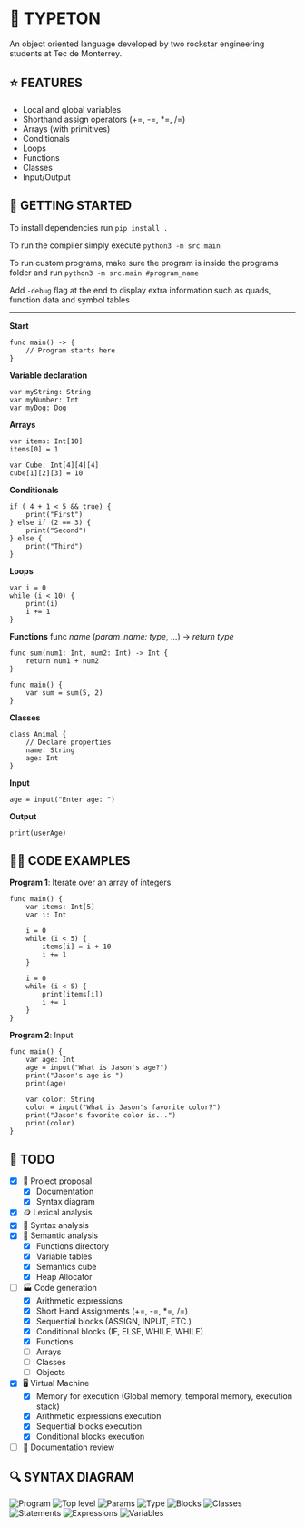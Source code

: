 # 🦭 TYPETON
An object oriented language developed by two rockstar engineering students at Tec de Monterrey.

## ⭐️ FEATURES
- Local and global variables
- Shorthand assign operators (+=, -=, *=, /=)
- Arrays (with primitives)
- Conditionals
- Loops
- Functions
- Classes
- Input/Output

## 🚗 GETTING STARTED

To install dependencies run  ```pip install .```

To run the compiler simply execute ```python3 -m src.main```

To run custom programs, make sure the program is inside the programs folder and run ```python3 -m src.main #program_name```

Add ```-debug``` flag at the end to display extra information such as quads, function data and symbol tables


---
**Start**
```
func main() -> {
    // Program starts here
}
```

**Variable declaration**
```
var myString: String
var myNumber: Int
var myDog: Dog
```


**Arrays**
```
var items: Int[10]
items[0] = 1

var Cube: Int[4][4][4]
cube[1][2][3] = 10
```


**Conditionals**
```
if ( 4 + 1 < 5 && true) {
    print("First")
} else if (2 == 3) {
    print("Second")
} else {
    print("Third")
}
```

**Loops**
```
var i = 0
while (i < 10) {
    print(i)
    i += 1
}
```


**Functions** 
func *name* (*param_name: type*, ...) -> *return type*
```
func sum(num1: Int, num2: Int) -> Int {
    return num1 + num2
}

func main() {
    var sum = sum(5, 2)
}
```

**Classes**
```
class Animal {
    // Declare properties
    name: String
    age: Int
}
```

**Input**
```
age = input("Enter age: ")
```

**Output**
```
print(userAge)
```


## 👨‍💻 CODE EXAMPLES


**Program 1**: Iterate over an array of integers
```
func main() {
    var items: Int[5]
    var i: Int
    
    i = 0
    while (i < 5) {
        items[i] = i + 10
        i += 1
    }
    
    i = 0
    while (i < 5) {
        print(items[i])
        i += 1
    }
}
```

**Program 2**: Input
```
func main() {
    var age: Int
    age = input("What is Jason's age?")
    print("Jason's age is ")
    print(age)

    var color: String
    color = input("What is Jason's favorite color?")
    print("Jason's favorite color is...")
    print(color)
}
```

## 📝 TODO
- [x] 💍 Project proposal
    - [x] Documentation
    - [x] Syntax diagram
- [x] 🪙 Lexical analysis
- [x] 📖 Syntax analysis
- [x] 🧠 Semantic analysis
    - [x] Functions directory
    - [x] Variable tables
    - [x] Semantics cube
    - [x] Heap Allocator
- [ ] 🏭 Code generation 
    - [x] Arithmetic expressions
    - [x] Short Hand Assignments (+=, -=, *=, /=)
    - [x] Sequential blocks (ASSIGN, INPUT, ETC.)
    - [x] Conditional blocks (IF, ELSE, WHILE, WHILE)
    - [x] Functions
    - [ ] Arrays
    - [ ] Classes
    - [ ] Objects
- [x] 🖥 Virtual Machine
    - [x] Memory for execution (Global memory, temporal memory, execution stack)
    - [x] Arithmetic expressions execution
    - [x] Sequential blocks execution
    - [x] Conditional blocks execution
- [ ] 🏁 Documentation review

## 🔍 SYNTAX DIAGRAM
![Program](/diagram/program.png)
![Top level](/diagram/top_level.png)
![Params](/diagram/params.png)
![Type](/diagram/type.png)
![Blocks](/diagram/blocks.png)
![Classes](/diagram/classes.png)
![Statements](/diagram/statements.png)
![Expressions](/diagram/expressions.png)
![Variables](/diagram/variables.png)
